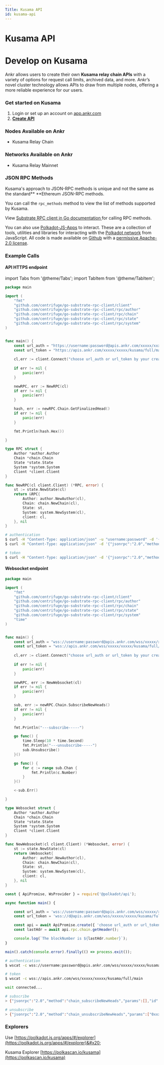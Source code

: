 ```yaml
---
Title: Kusama API
id: kusama-api
---
```


# Kusama API

# Develop on Kusama

Ankr allows users to create their own **Kusama relay chain APIs** with a variety of options for request call limits, archived data, and more. Ankr’s novel cluster technology allows APIs to draw from multiple nodes, offering a more reliable experience for our users.

### Get started on **Kusama**

1. Login or set up an account on [app.ankr.com](https://app.ankr.com/api/)
2. [**Create API**](https://app.ankr.com/apps/api)

### **Nodes Available on Ankr**

* Kusama Relay Chain

### **Networks Available on Ankr**

* Kusama Relay Mainnet

### JSON RPC Methods

Kusama's approach to JSON-RPC methods is unique and not the same as the standard** **Ethereum JSON-RPC methods.

You can call the `rpc_methods` method to view the list of methods supported by Kusama.

View [Substrate RPC client in Go documentation ](https://pkg.go.dev/github.com/centrifuge/go-substrate-rpc-client#section-documentation)for calling RPC methods.&#x20;

You can also use [Polkadot-JS-Apps](https://polkadot.js.org/docs/) to interact. These are a collection of tools, utilities and libraries for interacting with the [Polkadot network](https://polkadot.network) from JavaScript. All code is made available on [Github](https://github.com/polkadot-js/) with a [permissive Apache-2.0 license](https://en.wikipedia.org/wiki/Apache\_License#Version\_2.0).

### Example Calls

#### API HTTPS endpoint

import Tabs from '@theme/Tabs';
import TabItem from '@theme/TabItem';

<Tabs>
<TabItem value="go" label="Go">

```go
package main

import (
    "fmt"
    "github.com/centrifuge/go-substrate-rpc-client/client"
    "github.com/centrifuge/go-substrate-rpc-client/rpc/author"
    "github.com/centrifuge/go-substrate-rpc-client/rpc/chain"
    "github.com/centrifuge/go-substrate-rpc-client/rpc/state"
    "github.com/centrifuge/go-substrate-rpc-client/rpc/system"
)


func main() {
    const url_auth = "https://username:password@apis.ankr.com/xxxxx/xxxxx/kusama/full/main"    // authentication
    const url_token = "https://apis.ankr.com/xxxxx/xxxxx/kusama/full/main"                     // token
    
    cl,err := client.Connect("choose url_auth or url_token by your created type")
    
    if err != nil {
        panic(err)
    }

    newRPC, err := NewRPC(cl)
    if err != nil {
        panic(err)
    }

    hash, err := newRPC.Chain.GetFinalizedHead()
    if err != nil {
        panic(err)
    }

    fmt.Println(hash.Hex())

}

type RPC struct {
    Author *author.Author
    Chain *chain.Chain
    State *state.State
    System *system.System
    Client *client.Client
}

func NewRPC(cl client.Client) (*RPC, error) {
    st := state.NewState(cl)
    return &RPC{
        Author: author.NewAuthor(cl),
        Chain: chain.NewChain(cl),
        State: st,
        System: system.NewSystem(cl),
        client: cl,
    }, nil
}
```
</TabItem>
<TabItem value="curl" label="curl">

```bash
# authentication
$ curl -H "Content-Type: application/json" -u "username:password" -d '{"jsonrpc":"2.0","method":"chain_getBlock","params":[],"id":1}' https://apis.ankr.com/xxxxx/xxxxx/kusama/full/main
$ curl -H "Content-Type: application/json" -d '{"jsonrpc":"2.0","method":"chain_getBlock","params":[],"id":1}' https://username:password@apis.ankr.com/xxxxx/xxxxx/kusama/full/main

# token
$ curl -H "Content-Type: application/json" -d '{"jsonrpc":"2.0","method":"chain_getBlock","params":[],"id":1}' https://apis.ankr.com/xxxxx/xxxxx/kusama/full/main

```
</TabItem>
</Tabs>

#### Websocket endpoint

<Tabs>
<TabItem value="go" label="Go">

```go
package main

import (
    "fmt"
    "github.com/centrifuge/go-substrate-rpc-client/client"
    "github.com/centrifuge/go-substrate-rpc-client/rpc/author"
    "github.com/centrifuge/go-substrate-rpc-client/rpc/chain"
    "github.com/centrifuge/go-substrate-rpc-client/rpc/state"
    "github.com/centrifuge/go-substrate-rpc-client/rpc/system"
    "time"
)


func main() {
    const url_auth = "wss://username:password@apis.ankr.com/wss/xxxxx/xxxxx/kusama/full/main"    // authentication
    const url_token = "wss://apis.ankr.com/wss/xxxxx/xxxxx/kusama/full/main"                     // token
    
    cl,err := client.Connect("choose url_auth or url_token by your created type")
    
    if err != nil {
        panic(err)
    }

    newRPC, err := NewWebsocket(cl)
    if err != nil {
        panic(err)
    }

    sub, err := newRPC.Chain.SubscribeNewHeads()
    if err != nil {
        panic(err)
    }

    fmt.Println("---subscribe-----")

    go func() {
        time.Sleep(10 * time.Second)
        fmt.Println("---unsubscribe-----")
        sub.Unsubscribe()
    }()

    go func() {
        for c := range sub.Chan {
            fmt.Println(c.Number)
        }
    }()

    <-sub.Err()

}

type Websocket struct {
    Author *author.Author
    Chain *chain.Chain
    State *state.State
    System *system.System
    Client *client.Client
}

func NewWebsocket(cl client.Client) (*Websocket, error) {
    st := state.NewState(cl)
    return &Websocket{
        Author: author.NewAuthor(cl),
        Chain: chain.NewChain(cl),
        State: st,
        System: system.NewSystem(cl),
        client: cl,
    }, nil
}
```
</TabItem>
<TabItem value="javascript" label="javascript">

```javascript
const { ApiPromise, WsProvider } = require('@polkadot/api');

async function main() {

    const url_auth = 'wss://username:password@apis.ankr.com/wss/xxxxx/xxxxx/kusama/full/main'    // authentication
    const url_token = 'wss://d@apis.ankr.com/wss/xxxxx/xxxxx/kusama/full/main'                   // token

    const api = await ApiPromise.create({ 'choose url_auth or url_token by your created type' });
    const lastHdr = await api.rpc.chain.getHeader();

    console.log(`The blockNumber is ${lastHdr.number}`);
}

main().catch(console.error).finally(() => process.exit());
```
</TabItem>
<TabItem value="curl" label="Curl">

```bash
# authentication
$ wscat -c wss://username:password@apis.ankr.com/wss/xxxxx/xxxxx/kusama/full/main

# token
$ wscat -c wss://apis.ankr.com/wss/xxxxx/xxxxx/kusama/full/main

wait connected...

# subscribe
> {"jsonrpc":"2.0","method":"chain_subscribeNewHeads","params":[],"id":1}

# unsubscribe
> {"jsonrpc":"2.0","method":"chain_unsubscribeNewHeads","params":["0xxxxxxxxxxxxxxx"],"id":1}
```
</TabItem>
</Tabs>

### Explorers

Use [https://polkadot.js.org/apps/#/explorer](https://polkadot.js.org/apps/#/explorer)&#x20;

Kusama Explorer [https://polkascan.io/kusama](https://polkascan.io/kusama)
